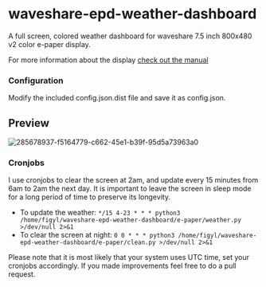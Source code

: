 # waveshare-epd-weather-dashboard

A full screen, colored weather dashboard for waveshare 7.5 inch 800x480 v2 color e-paper display.

For more information about the display [check out the manual](https://www.waveshare.com/wiki/7.5inch_e-Paper_HAT_(B))

### Configuration
Modify the included config.json.dist file and save it as config.json.

## Preview
![285678937-f5164779-c662-45e1-b39f-95d5a73963a0](https://github.com/figyl/waveshare-epd-weather-dashboard/assets/73833646/05b8c71c-dc8a-4c2d-bed6-faf771bf026a)

### Cronjobs
I use cronjobs to clear the screen at 2am, and update every 15 minutes from 6am to 2am the next day.
It is important to leave the screen in sleep mode for a long period of time to preserve its longevity.

- To update the weather:
``
*/15 4-23 * * * python3 /home/figyl/waveshare-epd-weather-dashboard/e-paper/weather.py >/dev/null 2>&1
``
- To clear the screen at night:
``
0 0 * * * python3 /home/figyl/waveshare-epd-weather-dashboard/e-paper/clean.py >/dev/null 2>&1
``

Please note that it is most likely that your system uses UTC time, set your cronjobs accordingly.
If you made improvements feel free to do a pull request.
